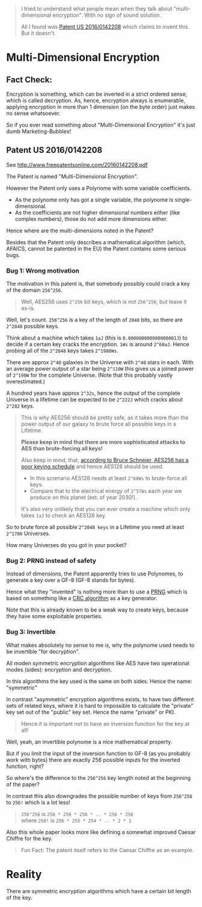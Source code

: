 > I tried to understand what people mean when they talk about "multi-dimensional encryption".
> With no sign of sound solution.
>
> All I found was [Patent US 2016/0142208](http://www.freepatentsonline.com/20160142208.pdf) which claims to invent this.
> But it doesn't.

# Multi-Dimensional Encryption

## Fact Check:

Encryption is something, which can be inverted in a strict ordered sense, which is called decryption.
As, hence, encryption always is enumerable, applying encryption in more than 1 dimension (on the byte order) just makes no sense whatsoever.

So if you ever read something about "Multi-Dimensional Encryption" it's just dumb Marketing-Bubbles!

## Patent US 2016/0142208

See http://www.freepatentsonline.com/20160142208.pdf

The Patent is named "Multi-Dimensional Encryption".

However the Patent only uses a Polynome with some variable coefficients.

- As the polynome only has got a single variable, the polynome is single-dimensional.
- As the coefficients are not higher dimensional numbers either (like complex numbers), those do not add more dimensions either.

Hence where are the multi-dimensions noted in the Patent?

Besides that the Patent only describes a mathematical algorithm (which, AFAICS, cannot be patented in the EU) the Patent contains some serious bugs.


### Bug 1: Wrong motivation

The motivation in this patent is, that somebody possibly could crack a key of the domain `256^256`.

> Well, AES256 uses `2^256` bit keys, which is not `256^256`, but leave it as-is.

Well, let's count.  `256^256` is a key of the length of `2048` bits, so there are `2^2048` possible keys.

Think about a machine which takes `1aJ` (this is `0.000000000000000001J`)
to decide if a certain key cracks the encryption.  `1Ws` is around `2^60aJ`.
Hence probing all of the `2^2048` keys takes `2^1988Ws`.

There are approx `2^40` galaxies in the Universe with `2^40` stars in each.
With an average power output of a star being `2^110W` this gives us a
joined power of `2^190W` for the complete Universe.
(Note that this probably vastly overestimated.)

A hundred years have approx `2^32s`, hence the output of the complete Universe
in a lifetime can be expected to be `2^222J` which cracks about `2^282` keys.

> This is why AES256 should be pretty safe, as it takes more than the power output of
> our galaxy to brute force all possible keys in a Lifetime.
>
> **Please keep in mind that there are more sophisticated attacks to AES than brute-forcing all keys!**
>
> Also keep in mind, that, [according to Bruce Schneier, AES256 has a poor keying schedule](https://www.schneier.com/blog/archives/2009/07/another_new_aes.html#c386957) and hence AES128 should be used.
>
> - In this screnario AES128 needs at least `2^68Ws` to brute-force all keys.
> - Compare that to the electrical energy of `2^57Ws` each year we produce on this planet (est. of year 2030!).
>
> It's also very unlikely that you can ever create a machine which only takes `1aJ` to check an AES128 key.

So to brute force all possible `2^2048 keys` in a Lifetime you need at least `2^1786` Universes.

How many Universes do you got in your pocket?


### Bug 2: PRNG instead of safety

Instead of dimensions, the Patent apparently tries to use Polynomes, to generate a key over a GF-8 (GF-8 stands for bytes).

Hence what they "invented" is nothing more than to use a [PRNG](https://en.wikipedia.org/wiki/Pseudorandom_number_generator)
which is based on something like a [CRC algorithm](https://en.wikipedia.org/wiki/Cyclic_redundancy_check) as a key generator.

Note that this is already known to be a weak way to create keys, because they have some exploitable properties.


### Bug 3: Invertible

What makes absolutely no sense to me is, why the polynome used needs to be invertible "for decryption".

All moden symmetric encryption algorithms like AES have two operational modes (sides): encryption and decryption.

In this algorithms the key used is the same on both sides.  Hence the name: "symmetric"

In contrast "asymmetric" encryption algorithms exists, to have two different sets of related keys,
where it is hard to impossible to calculate the "private" key set out of the "public" key set.  Hence the name "private" or PKI.

> Hence it is important not to have an inversion function for the key at all!

Well, yeah, an invertible polynome is a nice mathematical property.

But if you limit the input of the inversion function to GF-8 (as you probably work with bytes)
there are exactly 256 possible inputs for the inverted function, right?

So where's the difference to the `256^256` key length noted at the beginning of the paper?

In contrast this also downgrades the possible number of keys from `256^256` to `256!` which is a lot less!

> `256^256` is `256 * 256 * 256 * .. * 256 * 256`  
> where `256!` is `256 * 255 * 254 * .. * 2 * 1`

Also this whole paper looks more like defining a somewhat improved Caesar Chiffre for the key.

> Fun Fact:  The patent itself refers to the Caesar Chiffre as an example.


# Reality

There are symmetric encryption algorithms which have a certain bit length of the key.

